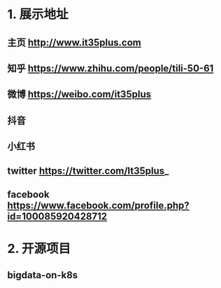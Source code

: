 # 1. 展示地址

## 主页 http://www.it35plus.com
## 知乎 https://www.zhihu.com/people/tili-50-61 
## 微博 https://weibo.com/it35plus
## 抖音 
## 小红书 
## twitter https://twitter.com/It35plus_
## facebook https://www.facebook.com/profile.php?id=100085920428712

# 2. 开源项目

## bigdata-on-k8s

<!---
it35plus/it35plus is a ✨ special ✨ repository because its `README.md` (this file) appears on your GitHub profile.
You can click the Preview link to take a look at your changes.
--->
